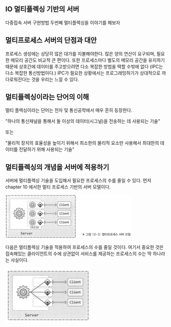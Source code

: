## IO 멀티플렉싱 기반의 서버
다중접속 서버 구현방법 두번째 멀티플렉싱을 이야기를 해보자

## 멀티프로세스 서버의 단점과 대안
프로세스 생성에는 상당히 많은 대가를 지불해야한다. 많은 양의 연산이 요구되며, 필요한 메모리 공간도 비교적 큰 편이다. 또한 프로세스마다 별도의 메모리 공간을 유지하기 때문에 상호간에 데이터를 주고받으려면 다소 복잡한 방법을 택할 수밖에 없다 (IPC는 다소 복잡한 통신방법이다.) IPC가 필요한 상황에서는 프로그래밍하기가 상대적으로 까다로워진다는 것을 우리는 느낄 수 있다.

## 멀티플렉싱이라는 단어의 이해
멀티 플렉싱이라는 단어는 전자 및 통신공학에서 매우 흔히 등장한다. 

"하나의 통신채널을 통해서 둘 이상의 데이터(시그널)을 전송하는 데 사용되는 기술"

또는

"물리적 장치의 효율성을 높이기 위해서 최소한의 물리적 요소만 사용해서 최대한의 데이터를 전달하기 위해 사용되는 기술"

## 멀티플렉싱의 개념을 서버에 적용하기
서버에 멀티플렉싱 기술을 도입해서 필요한 프로세스의 수를 줄일 수 있다. 먼저 chapter 10 에서한 멀티 프로세스 기반의 서버 모델이다.

![alt text](/image/15.png)

다음은 멀티플렉싱 기술을 적용하여 프로세스의 수를 줄일 것이다. 여기서 중요한 것은 접속해있는 클라이언트의 수에 상관없이 서비스를 제공하는 프로세스의 수는 딱 하나라는 사실이다.

![alt text](/image/16.png)

